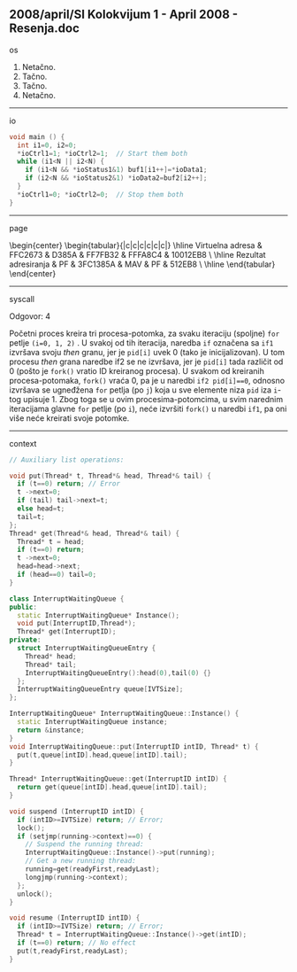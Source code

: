 2008/april/SI Kolokvijum 1 - April 2008 - Resenja.doc
--------------------------------------------------------------------------------
os

1. Netačno.
2. Tačno.
3. Tačno.
4. Netačno.

--------------------------------------------------------------------------------
io

```cpp
void main () {
  int i1=0, i2=0;
  *ioCtrl1=1; *ioCtrl2=1;  // Start them both
  while (i1<N || i2<N) {
    if (i1<N && *ioStatus1&1) buf1[i1++]=*ioData1;
    if (i2<N && *ioStatus2&1) *ioData2=buf2[i2++];
  }
  *ioCtrl1=0; *ioCtrl2=0;  // Stop them both
}
```

--------------------------------------------------------------------------------
page

\begin{center}
\begin{tabular}{|c|c|c|c|c|c|}
\hline
Virtuelna adresa & FFC2673 & D385A & FF7FB32 & FFFA8C4 & 10012EB8 \\
\hline
Rezultat adresiranja & PF & 3FC1385A & MAV & PF & 512EB8  \\
\hline
\end{tabular}
\end{center}

--------------------------------------------------------------------------------
syscall

Odgovor: 4

Početni proces kreira tri procesa-potomka, za svaku iteraciju (spoljne) `for` petlje `(i=0, 1, 2)`
. U svakoj od tih iteracija, naredba `if` označena sa `if1` izvršava svoju *then* granu, jer je
`pid[i]` uvek 0 (tako je inicijalizovan). U tom procesu *then* grana naredbe if2 se ne izvršava,
jer je `pid[i]` tada različit od 0 (pošto je `fork()` vratio ID kreiranog procesa). U svakom od
kreiranih procesa-potomaka, `fork()` vraća 0, pa je u naredbi `if2 pid[i]==0`, odnosno
izvršava se ugneđžena `for` petlja (po `j`) koja u sve elemente niza `pid` iza `i`-tog upisuje 1.
Zbog toga se u ovim procesima-potomcima, u svim narednim iteracijama glavne `for` petlje
(po `i`), neće izvršiti `fork()` u naredbi `if1`, pa oni više neće kreirati svoje potomke.

--------------------------------------------------------------------------------
context

```cpp
// Auxiliary list operations:

void put(Thread* t, Thread*& head, Thread*& tail) {
  if (t==0) return; // Error
  t ->next=0;
  if (tail) tail->next=t;
  else head=t;
  tail=t;
};
Thread* get(Thread*& head, Thread*& tail) {
  Thread* t = head;
  if (t==0) return;
  t ->next=0;
  head=head->next;
  if (head==0) tail=0;
}

class InterruptWaitingQueue {
public:
  static InterruptWaitingQueue* Instance();
  void put(InterruptID,Thread*);
  Thread* get(InterruptID);
private:
  struct InterruptWaitingQueueEntry {
    Thread* head;
    Thread* tail;
    InterruptWaitingQueueEntry():head(0),tail(0) {}
  };
  InterruptWaitingQueueEntry queue[IVTSize];
};

InterruptWaitingQueue* InterruptWaitingQueue::Instance() {
  static InterruptWaitingQueue instance;
  return &instance;
}
void InterruptWaitingQueue::put(InterruptID intID, Thread* t) {
  put(t,queue[intID].head,queue[intID].tail);
}

Thread* InterruptWaitingQueue::get(InterruptID intID) {
  return get(queue[intID].head,queue[intID].tail);
}

void suspend (InterruptID intID) {
  if (intID>=IVTSize) return; // Error;
  lock();
  if (setjmp(running->context)==0) {
    // Suspend the running thread:
    InterruptWaitingQueue::Instance()->put(running);
    // Get a new running thread:
    running=get(readyFirst,readyLast);
    longjmp(running->context);
  };
  unlock();
}

void resume (InterruptID intID) {
  if (intID>=IVTSize) return; // Error;
  Thread* t = InterruptWaitingQueue::Instance()->get(intID);
  if (t==0) return; // No effect
  put(t,readyFirst,readyLast);
}
```

